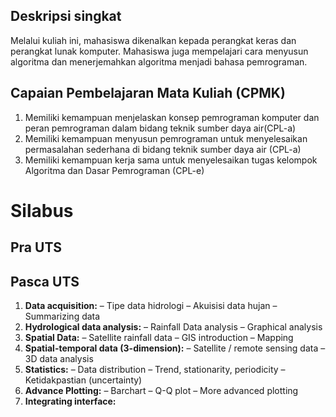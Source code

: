 ## Deskripsi singkat
Melalui kuliah ini, mahasiswa dikenalkan kepada perangkat keras dan perangkat lunak komputer. Mahasiswa juga mempelajari cara menyusun algoritma dan menerjemahkan algoritma menjadi bahasa pemrograman.

## Capaian Pembelajaran Mata Kuliah (CPMK)
1. Memiliki kemampuan menjelaskan konsep pemrograman komputer dan peran pemrograman dalam bidang  teknik sumber daya air(CPL-a)
2. Memiliki kemampuan menyusun pemrograman untuk menyelesaikan permasalahan sederhana di bidang teknik sumber daya air (CPL-a)
3. Memiliki kemampuan kerja sama untuk menyelesaikan tugas kelompok Algoritma dan Dasar Pemrograman (CPL-e)

# Silabus
## Pra UTS

## Pasca UTS

1. **Data acquisition:**
– Tipe data hidrologi
– Akuisisi data hujan
– Summarizing data
2. **Hydrological data analysis:**
– Rainfall Data analysis
– Graphical analysis
3. **Spatial Data:**
– Satellite rainfall data
– GIS introduction
– Mapping
4. **Spatial-temporal data (3-dimension):**
– Satellite / remote sensing data
– 3D data analysis
5. **Statistics:**
– Data distribution
– Trend, stationarity, periodicity
– Ketidakpastian (uncertainty)
6. **Advance Plotting:**
– Barchart
– Q-Q plot
– More advanced plotting
7. **Integrating interface:**
